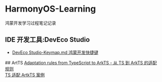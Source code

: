 # HarmonyOS-Learning
鸿蒙开发学习过程笔记记录

## IDE 开发工具:DevEco Studio
<ul>
  <li>
    <a href="https://github.com/DIDA-lJ/HarmonyOS-Learning/blob/main/DevEco%20Studio-Keymap.md"> DevEco Studio-Keymap.md 鸿蒙开发快捷键</a>
  </li>
</ul>
## ArtTS
<a href="https://github.com/DIDA-lJ/HarmonyOS-Learning/blob/main/Adaptation_rules_from_TypeScript_to_ArkTS.md">Adaptation rules from TypeScript to ArkTS - 从 TS 到 ArkTS 的适配规则</a> <br/>
<a href="https://github.com/DIDA-lJ/HarmonyOS-Learning/blob/main/Adaptation_guidance_ArkTS_case.md">TS 适配 ArtkTS 案例</a>
